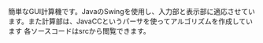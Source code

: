 簡単なGUI計算機です。JavaのSwingを使用し、入力部と表示部に適応させています。また計算部は、JavaCCというパーサを使ってアルゴリズムを作成しています
各ソースコードはsrcから閲覧できます。
